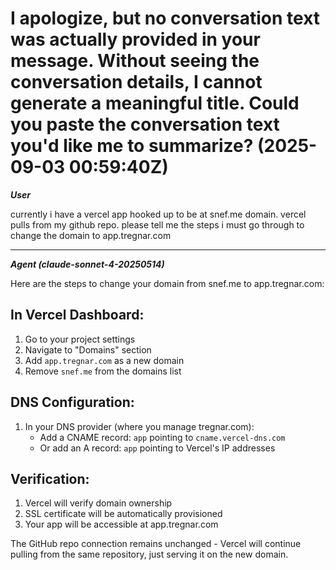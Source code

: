 <!-- Generated by SpecStory -->

# I apologize, but no conversation text was actually provided in your message. Without seeing the conversation details, I cannot generate a meaningful title. Could you paste the conversation text you'd like me to summarize? (2025-09-03 00:59:40Z)

<!-- Claude Code Session 1ac56e22-f25b-40b7-9182-795e3e12b771 (2025-09-03_00-59-40Z) -->

_**User**_

currently i have a vercel app hooked up to be at snef.me domain. vercel pulls from my github repo. please tell me the steps i must go through to change the domain to app.tregnar.com 

---

_**Agent (claude-sonnet-4-20250514)**_

Here are the steps to change your domain from snef.me to app.tregnar.com:

## In Vercel Dashboard:
1. Go to your project settings
2. Navigate to "Domains" section
3. Add `app.tregnar.com` as a new domain
4. Remove `snef.me` from the domains list

## DNS Configuration:
1. In your DNS provider (where you manage tregnar.com):
   - Add a CNAME record: `app` pointing to `cname.vercel-dns.com`
   - Or add an A record: `app` pointing to Vercel's IP addresses

## Verification:
1. Vercel will verify domain ownership
2. SSL certificate will be automatically provisioned
3. Your app will be accessible at app.tregnar.com

The GitHub repo connection remains unchanged - Vercel will continue pulling from the same repository, just serving it on the new domain.

